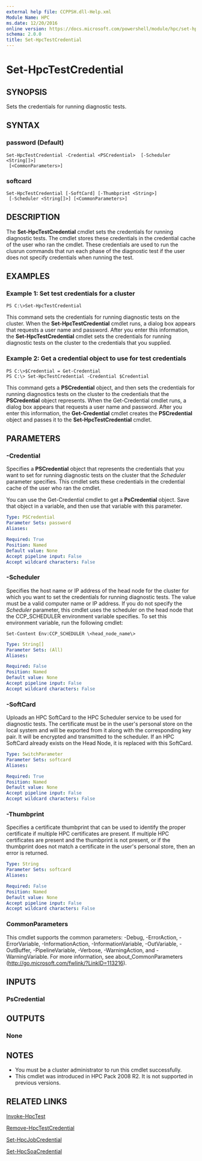 ```yaml
---
external help file: CCPPSH.dll-Help.xml
Module Name: HPC
ms.date: 12/20/2016
online version: https://docs.microsoft.com/powershell/module/hpc/set-hpctestcredential?view=windowsserver2012r2-ps&wt.mc_id=ps-gethelp
schema: 2.0.0
title: Set-HpcTestCredential
---
```


# Set-HpcTestCredential

## SYNOPSIS
Sets the credentials for running diagnostic tests.

## SYNTAX

### password (Default)
```
Set-HpcTestCredential -Credential <PSCredential>  [-Scheduler <String[]>]
 [<CommonParameters>]
```

### softcard
```
Set-HpcTestCredential [-SoftCard] [-Thumbprint <String>]
 [-Scheduler <String[]>] [<CommonParameters>]
```

## DESCRIPTION
The **Set-HpcTestCredential** cmdlet sets the credentials for running diagnostic tests.
The cmdlet stores these credentials in the credential cache of the user who ran the cmdlet.
These credentials are used to run the clusrun commands that run each phase of the diagnostic test if the user does not specify credentials when running the test.

## EXAMPLES

### Example 1: Set test credentials for a cluster
```
PS C:\>Set-HpcTestCredential
```

This command sets the credentials for running diagnostic tests on the cluster.
When the **Set-HpcTestCredential** cmdlet runs, a dialog box appears that requests a user name and password.
After you enter this information, the **Set-HpcTestCredential** cmdlet sets the credentials for running diagnostic tests on the cluster to the credentials that you supplied.

### Example 2: Get a credential object to use for test credentials
```
PS C:\>$Credential = Get-Credential
PS C:\> Set-HpcTestCredential -Credential $Credential
```

This command gets a **PSCredential** object, and then sets the credentials for running diagnostics tests on the cluster to the credentials that the **PSCredential** object represents.
When the Get-Credential cmdlet runs, a dialog box appears that requests a user name and password.
After you enter this information, the **Get-Credential** cmdlet creates the **PSCredential** object and passes it to the **Set-HpcTestCredential** cmdlet.

## PARAMETERS

### -Credential
Specifies a **PSCredential** object that represents the credentials that you want to set for running diagnostic tests on the cluster that the *Scheduler* parameter specifies.
This cmdlet sets these credentials in the credential cache of the user who ran the cmdlet.

You can use the Get-Credential cmdlet to get a **PsCredential** object.
Save that object in a variable, and then use that variable with this parameter.

```yaml
Type: PSCredential
Parameter Sets: password
Aliases:

Required: True
Position: Named
Default value: None
Accept pipeline input: False
Accept wildcard characters: False
```

### -Scheduler
Specifies the host name or IP address of the head node for the cluster for which you want to set the credentials for running diagnostic tests.
The value must be a valid computer name or IP address.
If you do not specify the *Scheduler* parameter, this cmdlet uses the scheduler on the head node that the CCP_SCHEDULER environment variable specifies.
To set this environment variable, run the following cmdlet:

`Set-Content Env:CCP_SCHEDULER \<head_node_name\>`

```yaml
Type: String[]
Parameter Sets: (All)
Aliases:

Required: False
Position: Named
Default value: None
Accept pipeline input: False
Accept wildcard characters: False
```

### -SoftCard
Uploads an HPC SoftCard to the HPC Scheduler service to be used for diagnostic tests.
The certificate must be in the user's personal store on the local system and will be exported from it along with the corresponding key pair.
It will be encrypted and transmitted to the scheduler.
If an HPC SoftCard already exists on the Head Node, it is replaced with this SoftCard.

```yaml
Type: SwitchParameter
Parameter Sets: softcard
Aliases:

Required: True
Position: Named
Default value: None
Accept pipeline input: False
Accept wildcard characters: False
```

### -Thumbprint
Specifies a certificate thumbprint that can be used to identify the proper certificate if multiple HPC certificates are present.
If multiple HPC certificates are present and the thumbprint is not present, or if the thumbprint does not match a certificate in the user's personal store, then an error is returned.

```yaml
Type: String
Parameter Sets: softcard
Aliases:

Required: False
Position: Named
Default value: None
Accept pipeline input: False
Accept wildcard characters: False
```

### CommonParameters
This cmdlet supports the common parameters: -Debug, -ErrorAction, -ErrorVariable, -InformationAction, -InformationVariable, -OutVariable, -OutBuffer, -PipelineVariable, -Verbose, -WarningAction, and -WarningVariable. For more information, see about_CommonParameters (http://go.microsoft.com/fwlink/?LinkID=113216).

## INPUTS

### PsCredential

## OUTPUTS

### None

## NOTES
* You must be a cluster administrator to run this cmdlet successfully.
* This cmdlet was introduced in HPC Pack 2008 R2. It is not supported in previous versions.

## RELATED LINKS

[Invoke-HpcTest](./Invoke-HpcTest.md)

[Remove-HpcTestCredential](./Remove-HpcTestCredential.md)

[Set-HpcJobCredential](./Set-HpcJobCredential.md)

[Set-HpcSoaCredential](./Set-HpcSoaCredential.md)

